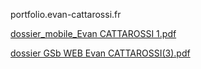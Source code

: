portfolio.evan-cattarossi.fr

[dossier_mobile_Evan CATTAROSSI 1.pdf](https://github.com/user-attachments/files/20391849/dossier_mobile_Evan.CATTAROSSI.1.pdf)


[dossier GSb WEB Evan CATTAROSSI(3).pdf](https://github.com/user-attachments/files/20392069/dossier.GSb.WEB.Evan.CATTAROSSI.3.pdf)
